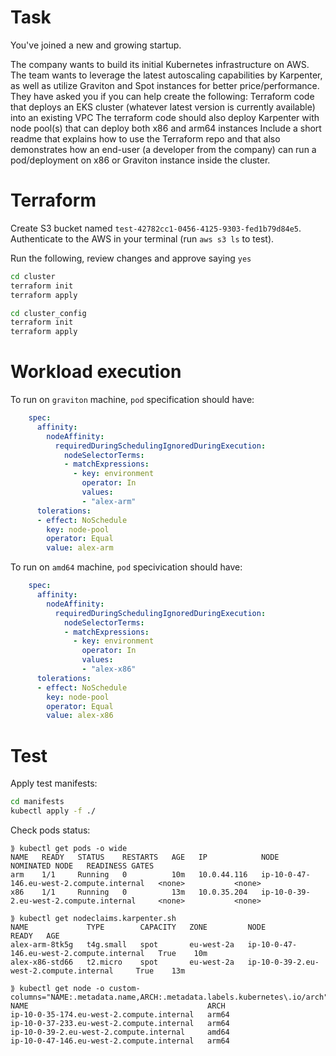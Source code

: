 # Task

You've joined a new and growing startup.

The company wants to build its initial Kubernetes infrastructure on AWS. The team wants to leverage the latest autoscaling capabilities by Karpenter, as well as utilize Graviton and Spot instances for better price/performance.
They have asked you if you can help create the following:
Terraform code that deploys an EKS cluster (whatever latest version is currently available) into an existing VPC
The terraform code should also deploy Karpenter with node pool(s) that can deploy both x86 and arm64 instances
Include a short readme that explains how to use the Terraform repo and that also demonstrates how an end-user (a developer from the company) can run a pod/deployment on x86 or Graviton instance inside the cluster.

# Terraform

Create S3 bucket named `test-42782cc1-0456-4125-9303-fed1b79d84e5`.
Authenticate to the AWS in your terminal (run `aws s3 ls` to test).

Run the following, review changes and approve saying `yes`

```sh
cd cluster
terraform init
terraform apply
```

```sh
cd cluster_config
terraform init
terraform apply
```

# Workload execution

To run on `graviton` machine, `pod` specification should have:

```yaml
    spec:
      affinity:
        nodeAffinity:
          requiredDuringSchedulingIgnoredDuringExecution:
            nodeSelectorTerms:
            - matchExpressions:
              - key: environment
                operator: In
                values:
                - "alex-arm"
      tolerations:
      - effect: NoSchedule
        key: node-pool
        operator: Equal
        value: alex-arm
```

To run on `amd64` machine, `pod` specivication should have:

```yaml
    spec:
      affinity:
        nodeAffinity:
          requiredDuringSchedulingIgnoredDuringExecution:
            nodeSelectorTerms:
            - matchExpressions:
              - key: environment
                operator: In
                values:
                - "alex-x86"
      tolerations:
      - effect: NoSchedule
        key: node-pool
        operator: Equal
        value: alex-x86
```

# Test

Apply test manifests:

```sh
cd manifests
kubectl apply -f ./
```

Check pods status:

```text
⟫ kubectl get pods -o wide
NAME   READY   STATUS    RESTARTS   AGE   IP            NODE                                        NOMINATED NODE   READINESS GATES
arm    1/1     Running   0          10m   10.0.44.116   ip-10-0-47-146.eu-west-2.compute.internal   <none>           <none>
x86    1/1     Running   0          13m   10.0.35.204   ip-10-0-39-2.eu-west-2.compute.internal     <none>           <none>

⟫ kubectl get nodeclaims.karpenter.sh
NAME             TYPE        CAPACITY   ZONE         NODE                                        READY   AGE
alex-arm-8tk5g   t4g.small   spot       eu-west-2a   ip-10-0-47-146.eu-west-2.compute.internal   True    10m
alex-x86-std66   t2.micro    spot       eu-west-2a   ip-10-0-39-2.eu-west-2.compute.internal     True    13m

⟫ kubectl get node -o custom-columns="NAME:.metadata.name,ARCH:.metadata.labels.kubernetes\.io/arch" 
NAME                                        ARCH
ip-10-0-35-174.eu-west-2.compute.internal   arm64
ip-10-0-37-233.eu-west-2.compute.internal   arm64
ip-10-0-39-2.eu-west-2.compute.internal     amd64
ip-10-0-47-146.eu-west-2.compute.internal   arm64
```
